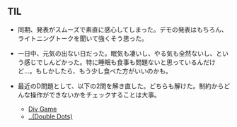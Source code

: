 ## TIL

* 同期、発表がスムーズで素直に感心してしまった。デモの発表はもちろん、ライトニングトークを聞いて強くそう思った。

* 一日中、元気の出ない日だった。眠気も凄いし、やる気も全然ないし、という感じでしんどかった。特に睡眠も食事も問題ないと思っているんだけど...。もしかしたら、もう少し食べた方がいいのかも。

* 最近のD問題として、以下の2問を解き直した。どちらも解けた。制約からどんな操作ができないかをチェックすることは大事。

    * [Div Game](https://atcoder.jp/contests/abc169/tasks/abc169_d)
    * [..(Double Dots)](https://atcoder.jp/contests/abc168/tasks/abc168_d)
